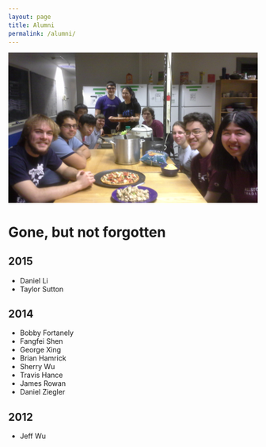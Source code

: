 ```yaml
---
layout: page
title: Alumni
permalink: /alumni/
---
```

![Floor Dinner](/assets/floordinner.jpg)

# Gone, but not forgotten

## 2015
* Daniel Li
* Taylor Sutton

## 2014
* Bobby Fortanely
* Fangfei Shen
* George Xing
* Brian Hamrick
* Sherry Wu
* Travis Hance
* James Rowan
* Daniel Ziegler

## 2012
* Jeff Wu

